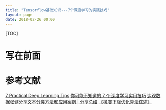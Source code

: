 ```yaml
---
title: "Tensorflow基础知识---7个深度学习的实践技巧"
layout: page
date: 2018-02-26 00:00
---
```


[TOC]

# 写在前面





# 参考文献
[7 Practical Deep Learning Tips](https://towardsdatascience.com/7-practical-deep-learning-tips-97a9f514100e)
[你可能不知道的 7 个深度学习实用技巧](http://www.itboth.com/d/UfmYnu)
[达观数据张健分享文本分类方法和应用案例 | 分享总结](https://www.leiphone.com/news/201709/fSxhhYx2yt37bdiK.html)
[《梯度下降优化算法综述》 ](http://blog.csdn.net/heyongluoyao8/article/details/52478715)